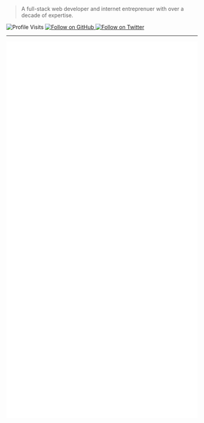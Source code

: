 > A full-stack web developer and internet entreprenuer with over a decade of expertise.

<p>
  <img src="https://komarev.com/ghpvc/?username=irazasyed&style=flat-square" alt="Profile Visits"> 
  <a href="https://github.com/irazasyed" target="_blank">
    <img alt="Follow on GitHub" src="https://img.shields.io/github/followers/irazasyed?label=Follow&style=social">
  </a>
  <a href="https://twitter.com/irazasyed" target="_blank">
    <img alt="Follow on Twitter" src="https://img.shields.io/twitter/follow/irazasyed?style=social">
  </a>
</p>

---

![Metrics](/github-metrics.svg)


